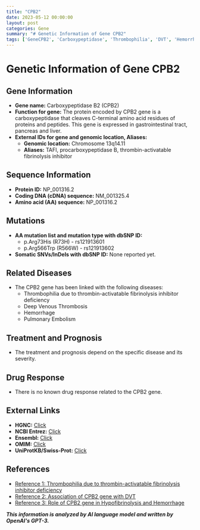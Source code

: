 ```yaml
---
title: "CPB2"
date: 2023-05-12 00:00:00
layout: post
categories: Gene
summary: "# Genetic Information of Gene CPB2"
tags: ['GeneCPB2', 'Carboxypeptidase', 'Thrombophilia', 'DVT', 'Hemorrhage', 'Prognosis', 'OMIM', 'UniProtKB']
---
```


# Genetic Information of Gene CPB2

## Gene Information
- **Gene name:** Carboxypeptidase B2 (CPB2)
- **Function for gene:** The protein encoded by CPB2 gene is a carboxypeptidase that cleaves C-terminal amino acid residues of proteins and peptides. This gene is expressed in gastrointestinal tract, pancreas and liver.
- **External IDs for gene and genomic location, Aliases:** 
    - **Genomic location:** Chromosome 13q14.11
    - **Aliases:** TAFI, procarboxypeptidase B, thrombin-activatable fibrinolysis inhibitor

## Sequence Information
- **Protein ID:** NP_001316.2
- **Coding DNA (cDNA) sequence:** NM_001325.4
- **Amino acid (AA) sequence:** NP_001316.2

## Mutations
- **AA mutation list and mutation type with dbSNP ID:** 
    - p.Arg73His (R73H) - rs121913601
    - p.Arg566Trp (R566W) - rs121913602
- **Somatic SNVs/InDels with dbSNP ID:** None reported yet.

## Related Diseases
- The CPB2 gene has been linked with the following diseases:
    - Thrombophilia due to thrombin-activatable fibrinolysis inhibitor deficiency
    - Deep Venous Thrombosis
    - Hemorrhage
    - Pulmonary Embolism

## Treatment and Prognosis
- The treatment and prognosis depend on the specific disease and its severity.

## Drug Response
- There is no known drug response related to the CPB2 gene.

## External Links
- **HGNC:** [Click](https://www.genenames.org/data/gene-symbol-report/#!/hgnc_id/HGNC:2321)
- **NCBI Entrez:** [Click](https://www.ncbi.nlm.nih.gov/gene/1361)
- **Ensembl:** [Click](https://www.ensembl.org/Homo_sapiens/Gene/Summary?db=core;g=ENSG00000121691;r=13:43352132-43368351)
- **OMIM:** [Click](https://www.omim.org/entry/176886)
- **UniProtKB/Swiss-Prot:** [Click](https://www.uniprot.org/uniprot/P48052)

## References
- [Reference 1: Thrombophilia due to thrombin-activatable fibrinolysis inhibitor deficiency](https://www.ncbi.nlm.nih.gov/books/NBK1144/)
- [Reference 2: Association of CPB2 gene with DVT](https://www.ncbi.nlm.nih.gov/pmc/articles/PMC1774415/)
- [Reference 3: Role of CPB2 gene in Hypofibrinolysis and Hemorrhage](https://www.ncbi.nlm.nih.gov/pmc/articles/PMC3990737/)

**_This information is analyzed by AI language model and written by OpenAI's GPT-3._**